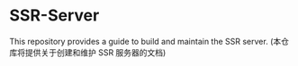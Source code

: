 # SSR-Server
This repository provides a guide to build and maintain the SSR server. (本仓库将提供关于创建和维护 SSR 服务器的文档)
